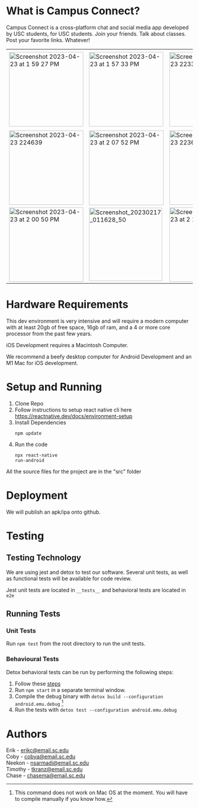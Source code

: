 # What is Campus Connect?
Campus Connect is a cross-platform chat and social media app developed by USC students, for USC students. Join your friends. Talk about classes. Post your favorite links. Whatever!
<table>
  <tr>
    <td><img width="200" alt="Screenshot 2023-04-23 at 1 59 27 PM" src="https://user-images.githubusercontent.com/13265359/233856773-75f9787c-0016-4380-b786-3f35246bde9a.png"></td>
    <td><img width="200" alt="Screenshot 2023-04-23 at 1 57 33 PM" src="https://user-images.githubusercontent.com/13265359/233856731-313acf20-c518-4829-b699-bb882ba8fb19.png"></td>
    <td><img width="200" alt="Screenshot 2023-04-23 223315" src="https://user-images.githubusercontent.com/13265359/233886872-dd04b187-cb17-41b0-ac50-1a9aaea27453.png">
</td>
    <td><img width="210" alt="Screenshot 2023-04-23 at 2 02 20 PM" src="https://user-images.githubusercontent.com/13265359/233856890-c608dbd3-05a2-41ee-a380-728ecc996de2.png"></td>
  </tr>
  <tr>
    <td><img width="200" alt="Screenshot 2023-04-23 224639" src="https://user-images.githubusercontent.com/13265359/233889265-6aef175e-507c-49c8-ac1d-99f662948dab.png">
</td>
    <td><img width="201" alt="Screenshot 2023-04-23 at 2 07 52 PM" src="https://user-images.githubusercontent.com/13265359/233857141-521d3805-643f-484b-8c31-d46f3659cbf0.png"></td>
    <td><img width="200" alt="Screenshot 2023-04-23 223611" src="https://user-images.githubusercontent.com/13265359/233887789-feaf5c5c-6bab-474a-848e-1a88fcb5f75a.png"></td>
    <td><img width="200" alt="Screenshot 2023-04-23 224050" src="https://user-images.githubusercontent.com/13265359/233888633-104815a5-9018-4dbe-b927-1c884e7e98c5.png"></td>
  </tr>
  <tr>
    <td><img width="200" alt="Screenshot 2023-04-23 at 2 00 50 PM" src="https://user-images.githubusercontent.com/13265359/233856837-1c4e0a6b-3c51-4aff-8711-398a6fb0f576.png"></td>
    <td><img width="197" alt="Screenshot_20230217_011628_50" src="https://user-images.githubusercontent.com/13265359/219564357-e4415aee-e316-46bb-84d9-504e7a8a78bf.png"></td>
    <td><img width="200" alt="Screenshot 2023-04-23 at 2 18 52 PM" src="https://user-images.githubusercontent.com/13265359/233857739-e87250ca-308b-4575-b678-25ac23e5ca7c.png"></td>
    <td colspan="3"></td>
  </tr>
</table>

# Hardware Requirements
This dev environment is very intensive and will require a modern computer with at least 20gb of free space, 16gb of ram, and a 4 or more core processor from the past few years. 

iOS Development requires a Macintosh Computer.

We recommend a beefy desktop computer for Android Development and an M1 Mac for iOS development. 

# Setup and Running 
1. Clone Repo
2. Follow instructions to setup react native cli here https://reactnative.dev/docs/environment-setup
3. Install Dependencies<pre><code>npm update</code></pre>
4. Run the code<pre><code>npx react-native run-android</code></pre>

All the source files for the project are in the "src" folder



# Deployment
We will publish an apk/ipa onto github.
# Testing

## Testing Technology
We are using jest and detox to test our software. Several unit tests, as well as functional tests will be available for code review.

Jest unit tests are located in ```__tests__``` and behavioral tests are located in ```e2e```
## Running Tests
### Unit Tests
Run ```npm test``` from the root directory to run the unit tests.

### Behavioural Tests
Detox behavioral tests can be run by performing the following steps:
1. Follow these [steps](https://wix.github.io/Detox/docs/introduction/getting-started)
2. Run  ```npm start``` in a separate terminal window.
3. Compile the debug binary with ```detox build --configuration android.emu.debug``` [^2]
4. Run the tests with ```detox test --configuration android.emu.debug```

# Authors  
Erik - erikc@email.sc.edu  
Coby - cobya@email.sc.edu  
Neekon - nsarmadi@email.sc.edu  
Timothy - tkranz@email.sc.edu  
Chase - chasema@email.sc.edu  



[^2]: This command does not work on Mac OS at the moment. You will have to compile manually if you know how.
